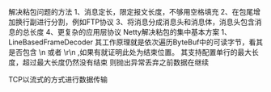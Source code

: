 解决粘包问题的方法
    1、消息定长，限定报文长度，不够用空格填充
    2、在包尾增加换行副进行分割，例如FTP协议
    3、将消息分成消息头和消息体，消息头包含消息的总长度
    4、更复杂的应用层协议
Netty解决粘包的集中基本方案
    1、LineBasedFrameDecoder
        其工作原理就是依次遍历ByteBuf中的可读字节，看其是否包含 \n 或者 \r\n ,如果有就证明此处为结束位置。
        其支持配置单行的最大长度，超过最大长度仍然没有结束 则抛出异常丢弃之前数据在继续

TCP以流式的方式进行数据传输         